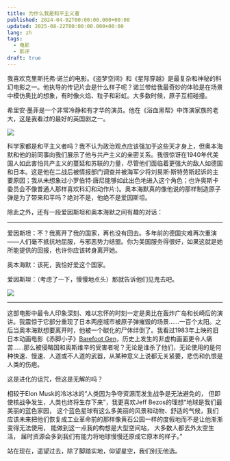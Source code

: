 ```yaml
---
title: 为什么我是和平主义者
published: 2024-04-02T00:00:00.000+00:00
updated: 2025-08-22T00:00:00.000+00:00
lang: zh
tags:
  - 电影
  - 影评
draft: true
---
```


我喜欢克里斯托弗·诺兰的电影。《盗梦空间》和《星际穿越》是最复杂和神秘的科幻电影之一。他执导的传记片会是什么样子呢？诺兰带给我最奇妙的体验是在场景中模仿奥比的想象，有时像火焰、粒子和彩虹。大多数时候，原子互相碰撞。

希里安·墨菲是一个非常冷静和有才华的演员。他在《浴血黑帮》中饰演家族的老大，这是我看过的最好的英国剧之一。

![](https://static1.srcdn.com/wordpress/wp-content/uploads/2023/07/oppenheimer-trailer-shot.jpg?q=50&fit=contain&w=767&h=&dpr=1.5)

科学家都是和平主义者吗？我不认为政治观点应该强加于这些天才身上，但奥本海默和他的前同事向我们展示了他与共产主义的亲密关系。我很惊讶在1940年代美国人如此害怕共产主义的蔓延和苏联的力量，尽管他们面临着更强大的敌人如德国和日本。这是他在二战后被情报部门调查并被海军少将刘易斯·斯特劳斯起诉的主要原因；我从未想象过小罗伯特·唐尼能够如此出色地进入这个角色；也许奥斯卡委员会不像普通人那样喜欢科幻和动作片:)。奥本海默真的像他说的那样制造原子弹是为了带来和平吗？绝对不是，他绝不是爱因斯坦。

除此之外，还有一段爱因斯坦和奥本海默之间有趣的对话：

---

爱因斯坦：不？我离开了我的国家，再也没有回去。多年前的德国灾难再次重演——人们毫不抵抗地屈服，与邪恶势力结盟。你为美国服务得很好，如果这就是她所能提供的回报，也许你应该转身离开她。

奥本海默：该死，我恰好爱这个国家。

爱因斯坦：（考虑了一下，慢慢地点头）那就告诉他们见鬼去吧。

![](https://hips.hearstapps.com/hmg-prod/images/gf-15120-msg-64bf954d6a581.jpg?crop=0.8887443070917371xw:1xh;center,top&resize=768:*)

---

这部电影中最令人印象深刻、难以忘怀的时刻一定是奥比在轰炸广岛和长崎后的演讲。我震惊于它部分重现了日本两座城市被原子弹摧毁的场景……一百个太阳。之后当奥本海默想要离开时，他被一个碳化的尸体绊倒了。我看过1983年上映的旧日本动画电影《赤脚小子》[Barefoot Gen](https://www.imdb.com/title/tt0085218/)，历史上发生的非虚构画面更令人痛苦……那么被侵略国和奥斯维辛的受害者呢？无论是谁杀了他们，无论使用的是何种快速、慢速、人道或不人道的武器，从某种意义上说都无关紧要，悲伤和仇恨是人类的伤疤。

这是进化的诅咒，但这是无解的吗？

相较于Elon Musk的冷冰冰的“人类因为争夺资源而发生战争是无法避免的， 但即使核战争发生，人类也终将生存下来”，我更喜欢Jeff Bezos的理想“地球是我们最美丽的蓝色家园， 这个蓝色星球有这么多美丽的风景和动物、舒适的气候，我们应该未来把他们恢复成工业革命前的那样像黄石公园一样的度假地而不是让他渐渐变得无法使用， 能做到这一点我的构想是大型空间站， 大多数人都去外太空生活， 届时资源会多到我们有能力将地球慢慢还原成它原本的样子。”

站在现在，遥望过去，除了脚踏实地，仰望星空，我们别无他选。

